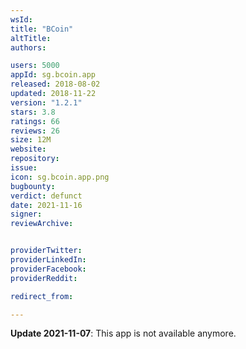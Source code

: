 ```yaml
---
wsId: 
title: "BCoin"
altTitle: 
authors:

users: 5000
appId: sg.bcoin.app
released: 2018-08-02
updated: 2018-11-22
version: "1.2.1"
stars: 3.8
ratings: 66
reviews: 26
size: 12M
website: 
repository: 
issue: 
icon: sg.bcoin.app.png
bugbounty: 
verdict: defunct
date: 2021-11-16
signer: 
reviewArchive:


providerTwitter: 
providerLinkedIn: 
providerFacebook: 
providerReddit: 

redirect_from:

---
```



**Update 2021-11-07**: This app is not available anymore.

